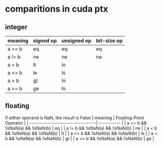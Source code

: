 
# comparitions in cuda ptx

## integer
| meaning | signed op | unsigned op | bit-size op |
| ------- | --------- | ----------- | ----------- |
| a == b  | eq        | eq          | eq          |
| a !=  b | ne        | ne          | ne          |
| a <   b | lt        | lo          |             |
| a <= b  | le        | ls          |             |
| a >   b | gt        | hi          |             |
| a >= b  | ge        | hi          |             |


## floating

If either operand is NaN, the result is False
| meaning | Floating-Point Operator | 
| ----------------------------------| ----------- |
| a == b && !isNaN(a) && !isNaN(b)  | eq          |
| a !=  b && !isNaN(a) && !isNaN(b) | ne          |
| a <   b && !isNaN(a) && !isNaN(b) | lt          | 
| a <= b  && !isNaN(a) && !isNaN(b) | le          |
| a > b  && !isNaN(a) && !isNaN(b)  | gt          | 
| a >= b && !isNaN(a) && !isNaN(b)  | ge          | 

